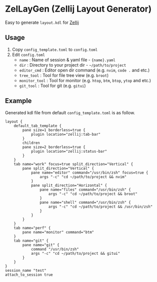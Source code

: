 # ZelLayGen (Zellij Layout Generator)

Easy to generate `layout.kdl` for [Zellij](https://zellij.dev)

## Usage

1. Copy `config_template.toml` to `config.toml`
2. Edit `config.toml`
    * `name` : Name of session & yaml file - `{name}.yaml`
    * `dir` : Directory to your project dir - `~/path/to/project`
    * `editor_cmd` : Editor open dir command (e.g. `nvim`, `code .` and etc.)
    * `tree_tool` : Tool for file tree view (e.g. `broot`)
    * `monitor_tool` : Tool for monitor (e.g. `htop`, `btm`, `btop`, `ytop` and etc.)
    * `git_tool` : Tool for git (e.g. `gitui`)

## Example

Generated kdl file from default `config_template.toml` is as follow.

```kdl
layout {
    default_tab_template {
        pane size=1 borderless=true {
            plugin location="zellij:tab-bar"
        }
        children
        pane size=2 borderless=true {
            plugin location="zellij:status-bar"
        }
    }
    tab name="work" focus=true split_direction="Vertical" {
        pane split_direction="Vertical" {
            pane name="editor" command="/usr/bin/zsh" focus=true {
                args "-c" "cd ~/path/to/project && nvim"
            }
            pane split_direction="Horizontal" {
                pane name="files" command="/usr/bin/zsh" {
                    args "-c" "cd ~/path/to/project && broot"
                }
                pane name="shell" command="/usr/bin/zsh" {
                    args "-c" "cd ~/path/to/project && /usr/bin/zsh"
                }
            }
        }
    }
    tab name="perf" {
        pane name="monitor" command="btm"
    }
    tab name="git" {
        pane name="git" {
            command "/usr/bin/zsh"
            args "-c" "cd ~/path/to/project && gitui"
        }
    }
}
session_name "test"
attach_to_session true
```
